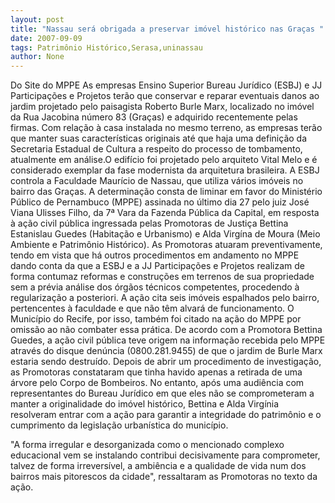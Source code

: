 ```yaml
---
layout: post
title: "Nassau será obrigada a preservar imóvel histórico nas Graças "
date: 2007-09-09
tags: Patrimônio Histórico,Serasa,uninassau
author: None
---
```



Do Site do MPPE
As empresas Ensino Superior Bureau Jur&iacute;dico (ESBJ) e JJ Participa&ccedil;&otilde;es e Projetos ter&atilde;o que conservar e reparar eventuais danos ao jardim projetado pelo paisagista Roberto Burle Marx, localizado no im&oacute;vel da Rua Jacobina n&uacute;mero 83 (Gra&ccedil;as) e adquirido recentemente pelas firmas. 
Com rela&ccedil;&atilde;o &agrave; casa instalada no mesmo terreno, as empresas ter&atilde;o que manter suas caracter&iacute;sticas originais at&eacute; que haja uma defini&ccedil;&atilde;o da Secretaria Estadual de Cultura a respeito do processo de tombamento, atualmente em an&aacute;lise.O edif&iacute;cio foi projetado pelo arquiteto Vital Melo e &eacute; considerado exemplar da fase modernista da arquitetura brasileira. 
A ESBJ controla a Faculdade Maur&iacute;cio de Nassau, que utiliza v&aacute;rios im&oacute;veis no bairro das Gra&ccedil;as. A determina&ccedil;&atilde;o consta de liminar em favor do Minist&eacute;rio P&uacute;blico de Pernambuco (MPPE) assinada no &uacute;ltimo dia 27 pelo juiz Jos&eacute; Viana Ulisses Filho, da 7&ordf; Vara da Fazenda P&uacute;blica da Capital, em resposta &agrave; a&ccedil;&atilde;o civil p&uacute;blica ingressada pelas Promotoras de Justi&ccedil;a Bettina Estanislau Guedes (Habita&ccedil;&atilde;o e Urbanismo) e Alda Virg&iacute;na de Moura (Meio Ambiente e Patrim&ocirc;nio Hist&oacute;rico).
As Promotoras atuaram preventivamente, tendo em vista que h&aacute; outros procedimentos em andamento no MPPE dando conta da que a ESBJ e a JJ Participa&ccedil;&otilde;es e Projetos realizam de forma contumaz reformas e constru&ccedil;&otilde;es em terrenos de sua propriedade sem a pr&eacute;via an&aacute;lise dos &oacute;rg&atilde;os t&eacute;cnicos competentes, procedendo &agrave; regulariza&ccedil;&atilde;o a posteriori. 
A a&ccedil;&atilde;o cita seis im&oacute;veis espalhados pelo bairro, pertencentes &agrave; faculdade e que n&atilde;o t&ecirc;m alvar&aacute; de funcionamento. 
O Munic&iacute;pio do Recife, por isso, tamb&eacute;m foi citado na a&ccedil;&atilde;o do MPPE por omiss&atilde;o ao n&atilde;o combater essa pr&aacute;tica. 
De acordo com a Promotora Bettina Guedes, a a&ccedil;&atilde;o civil p&uacute;blica teve origem na informa&ccedil;&atilde;o recebida pelo MPPE atrav&eacute;s do disque den&uacute;ncia (0800.281.9455) de que o jardim de Burle Marx estaria sendo destru&iacute;do. Depois de abrir um procedimento de investiga&ccedil;&atilde;o, as Promotoras constataram que tinha havido apenas a retirada de uma &aacute;rvore pelo Corpo de Bombeiros. 
No entanto, ap&oacute;s uma audi&ecirc;ncia com representantes do Bureau Jur&iacute;dico em que eles n&atilde;o se comprometeram a manter a originalidade do im&oacute;vel hist&oacute;rico, Bettina e Alda Virg&iacute;nia resolveram entrar com a a&ccedil;&atilde;o para garantir a integridade do patrim&ocirc;nio e o cumprimento da legisla&ccedil;&atilde;o urban&iacute;stica do munic&iacute;pio.

&quot;A forma irregular e desorganizada como o mencionado complexo educacional vem se instalando contribui decisivamente para comprometer, talvez de forma irrevers&iacute;vel, a ambi&ecirc;ncia e a qualidade de vida num dos bairros mais pitorescos da cidade&quot;, ressaltaram as Promotoras no texto da a&ccedil;&atilde;o.&nbsp;
 